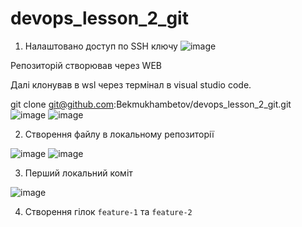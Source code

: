 # devops_lesson_2_git
1. Налаштовано доступ по SSH ключу
   ![image](https://github.com/user-attachments/assets/bf2d6125-5db2-489c-9136-5dd3b7b77bf5)

Репозиторій створював через WEB

Далі клонував в wsl через термінал в visual studio code.

git clone git@github.com:Bekmukhambetov/devops_lesson_2_git.git
![image](https://github.com/user-attachments/assets/ae72f96f-ce93-4807-b319-e80cfa83b478)
![image](https://github.com/user-attachments/assets/5f4593fc-2819-42aa-8d26-853c3e78e69d)

2. Створення файлу в локальному репозиторії
   
![image](https://github.com/user-attachments/assets/14d40709-1754-4df3-916f-3b03214a3f5c)
![image](https://github.com/user-attachments/assets/40e7063b-5d78-48a6-8821-4ff059878812)

3. Перший локальний коміт

![image](https://github.com/user-attachments/assets/67245bc1-8a0d-4363-85d1-a357362893b2)

4. Створення гілок `feature-1` та `feature-2`
